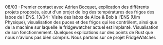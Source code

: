 08/03 : Premier contact avec Adrien Bocquet, explication des différents projets proposés, ajout d'un projet de log des températures des frigos des labos de l'ENS.
13/04 : Visite des labos de Alice & Bob à l'ENS (Ulm Physique), visualisation des puces et des frigos qui les contrôlent, ainsi que de la machine sur laquelle le fridgewatcher actuel est implanté. Visualisation de son fonctionnement. Quelques explications sur des points de Rust que nous n'avions pas bien compris. Nous partons sur ce projet FridgeWatcher.